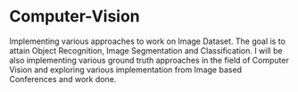# Computer-Vision
Implementing various approaches to work on Image Dataset. The goal is to attain Object Recognition, Image Segmentation and Classification. I will be also implementing various ground truth approaches in the field of Computer Vision and exploring various implementation from Image based Conferences and work done.
